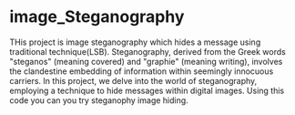 # image_Steganography
THis  project is image steganography which hides a message using traditional technique(LSB). Steganography, derived from the Greek words "steganos" (meaning covered) and "graphie" (meaning writing), involves the clandestine embedding of information within seemingly innocuous carriers. In this project, we delve into the world of steganography, employing a technique to hide messages within digital images. Using this code you can you try steganophy image hiding.
